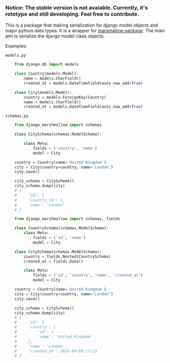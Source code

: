 ### Notice: The stable version is not avaiable. Currently, it's rototype and still developing. Feel free to contribute.  

This is a package that making serialization for django model objects and major python data types. It is a wrapper for [marsmallow package](https://marshmallow.readthedocs.io). The main aim is serialize the django model class objects.

Examples:

`models.py`

```python
    from django.db import models

    class Country(models.Model):
        name = models.CharField()
        created_at = models.DateTimeField(auto_now_add=True)

    class City(models.Model):
        country = models.ForeignKey(Country)
        name = models.CharField()
        created_at = models.DateTimeField(auto_now_add=True)
```

`schemas.py`

```python
    from django_marshmallow import schemas

    class CitySchema(schemas.ModelSchema):

        class Meta:
            fields = ('country', 'name')
            model = City

    country = Country(name='United Kingdom')
    city = City(country=country, name='London')
    city.save()

    city_schema = CitySchema()
    city_schema.dump(city)
    # {
    #     'id': 1
    #     'country_id': 1,
    #     'name': 'London'
    # }
```

```python
    from django_marshmallow import schemas, fields

    class CountrySchema(schemas.ModelSchema):
        class Meta:
            fields = ('id', 'name')
            model = City

    class CitySchema(schemas.ModelSchema):
        country = fields.Nested(CountrySchema)
        created_at = fields.Date()

        class Meta:
            fields = ('id', 'country', 'name', 'created_at')
            model = City

    country = Country(name='United Kingdom')
    city = City(country=country, name='London')
    city.save()

    city_schema = CitySchema()
    city_schema.dump(city)
    # {
    #     'id': 1
    #     'country': {
    #         'id': 1
    #         'name': 'United Kingdom'
    #     },
    #     'name': 'London',
    #     'created_at': 2018-09-09:17:23
    # }
```


